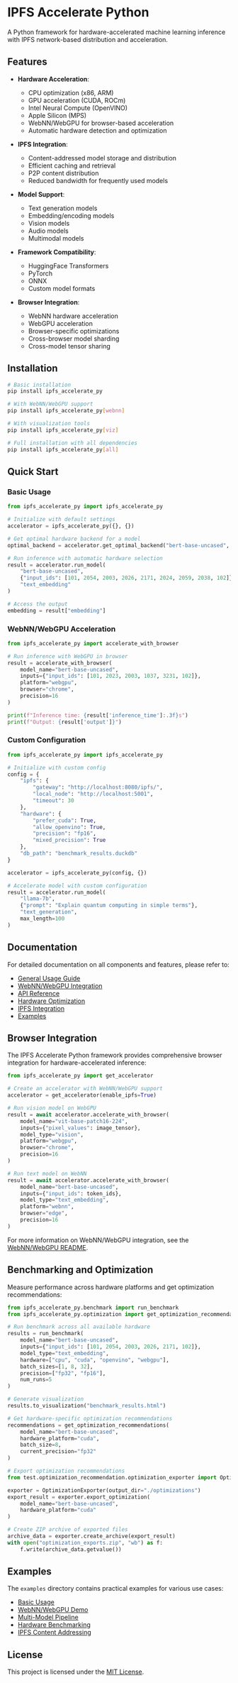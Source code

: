 # IPFS Accelerate Python

A Python framework for hardware-accelerated machine learning inference with IPFS network-based distribution and acceleration.

## Features

- **Hardware Acceleration**:
  - CPU optimization (x86, ARM)
  - GPU acceleration (CUDA, ROCm)
  - Intel Neural Compute (OpenVINO)
  - Apple Silicon (MPS)
  - WebNN/WebGPU for browser-based acceleration
  - Automatic hardware detection and optimization

- **IPFS Integration**:
  - Content-addressed model storage and distribution
  - Efficient caching and retrieval
  - P2P content distribution
  - Reduced bandwidth for frequently used models

- **Model Support**:
  - Text generation models
  - Embedding/encoding models
  - Vision models
  - Audio models
  - Multimodal models

- **Framework Compatibility**:
  - HuggingFace Transformers
  - PyTorch
  - ONNX
  - Custom model formats

- **Browser Integration**:
  - WebNN hardware acceleration
  - WebGPU acceleration
  - Browser-specific optimizations
  - Cross-browser model sharding
  - Cross-model tensor sharing

## Installation

```bash
# Basic installation
pip install ipfs_accelerate_py

# With WebNN/WebGPU support
pip install ipfs_accelerate_py[webnn]

# With visualization tools
pip install ipfs_accelerate_py[viz]

# Full installation with all dependencies
pip install ipfs_accelerate_py[all]
```

## Quick Start

### Basic Usage

```python
from ipfs_accelerate_py import ipfs_accelerate_py

# Initialize with default settings
accelerator = ipfs_accelerate_py({}, {})

# Get optimal hardware backend for a model
optimal_backend = accelerator.get_optimal_backend("bert-base-uncased", "text_embedding")

# Run inference with automatic hardware selection
result = accelerator.run_model(
    "bert-base-uncased",
    {"input_ids": [101, 2054, 2003, 2026, 2171, 2024, 2059, 2038, 102]},
    "text_embedding"
)

# Access the output
embedding = result["embedding"]
```

### WebNN/WebGPU Acceleration

```python
from ipfs_accelerate_py import accelerate_with_browser

# Run inference with WebGPU in browser
result = accelerate_with_browser(
    model_name="bert-base-uncased",
    inputs={"input_ids": [101, 2023, 2003, 1037, 3231, 102]},
    platform="webgpu",
    browser="chrome",
    precision=16
)

print(f"Inference time: {result['inference_time']:.3f}s")
print(f"Output: {result['output']}")
```

### Custom Configuration

```python
from ipfs_accelerate_py import ipfs_accelerate_py

# Initialize with custom config
config = {
    "ipfs": {
        "gateway": "http://localhost:8080/ipfs/",
        "local_node": "http://localhost:5001",
        "timeout": 30
    },
    "hardware": {
        "prefer_cuda": True,
        "allow_openvino": True,
        "precision": "fp16",
        "mixed_precision": True
    },
    "db_path": "benchmark_results.duckdb"
}

accelerator = ipfs_accelerate_py(config, {})

# Accelerate model with custom configuration
result = accelerator.run_model(
    "llama-7b",
    {"prompt": "Explain quantum computing in simple terms"},
    "text_generation",
    max_length=100
)
```

## Documentation

For detailed documentation on all components and features, please refer to:

- [General Usage Guide](docs/USAGE.md)
- [WebNN/WebGPU Integration](WEBNN_WEBGPU_README.md)
- [API Reference](docs/API.md)
- [Hardware Optimization](docs/HARDWARE.md)
- [IPFS Integration](docs/IPFS.md)
- [Examples](examples/README.md)

## Browser Integration

The IPFS Accelerate Python framework provides comprehensive browser integration for hardware-accelerated inference:

```python
from ipfs_accelerate_py import get_accelerator

# Create an accelerator with WebNN/WebGPU support
accelerator = get_accelerator(enable_ipfs=True)

# Run vision model on WebGPU
result = await accelerator.accelerate_with_browser(
    model_name="vit-base-patch16-224",
    inputs={"pixel_values": image_tensor},
    model_type="vision",
    platform="webgpu",
    browser="chrome",
    precision=16
)

# Run text model on WebNN
result = await accelerator.accelerate_with_browser(
    model_name="bert-base-uncased",
    inputs={"input_ids": token_ids},
    model_type="text_embedding",
    platform="webnn",
    browser="edge",
    precision=16
)
```

For more information on WebNN/WebGPU integration, see the [WebNN/WebGPU README](WEBNN_WEBGPU_README.md).

## Benchmarking and Optimization

Measure performance across hardware platforms and get optimization recommendations:

```python
from ipfs_accelerate_py.benchmark import run_benchmark
from ipfs_accelerate_py.optimization import get_optimization_recommendations

# Run benchmark across all available hardware
results = run_benchmark(
    model_name="bert-base-uncased",
    inputs={"input_ids": [101, 2054, 2003, 2026, 2171, 102]},
    model_type="text_embedding",
    hardware=["cpu", "cuda", "openvino", "webgpu"],
    batch_sizes=[1, 8, 32],
    precision=["fp32", "fp16"],
    num_runs=5
)

# Generate visualization
results.to_visualization("benchmark_results.html")

# Get hardware-specific optimization recommendations
recommendations = get_optimization_recommendations(
    model_name="bert-base-uncased",
    hardware_platform="cuda",
    batch_size=8,
    current_precision="fp32"
)

# Export optimization recommendations
from test.optimization_recommendation.optimization_exporter import OptimizationExporter

exporter = OptimizationExporter(output_dir="./optimizations")
export_result = exporter.export_optimization(
    model_name="bert-base-uncased",
    hardware_platform="cuda"
)

# Create ZIP archive of exported files
archive_data = exporter.create_archive(export_result)
with open("optimization_exports.zip", "wb") as f:
    f.write(archive_data.getvalue())
```

## Examples

The `examples` directory contains practical examples for various use cases:

- [Basic Usage](examples/basic_usage.py)
- [WebNN/WebGPU Demo](examples/demo_webnn_webgpu.py)
- [Multi-Model Pipeline](examples/multi_model_pipeline.py)
- [Hardware Benchmarking](examples/hardware_benchmark.py)
- [IPFS Content Addressing](examples/ipfs_content_addressing.py)

## License

This project is licensed under the [MIT License](LICENSE).